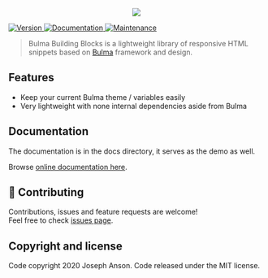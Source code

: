 <p align="center">
  <a href="https://buefy.org">
    <img src="https://raw.githubusercontent.com/JosephAnson/BulmaBuildingBlocks/master/docs/static/icon-black.png" />
  </a>
</p>
<p>
  <a href="https://github.com/JosephAnson/BulmaBuildingBlocks/blob/master/CHANGELOG.md">
    <img alt="Version" src="https://img.shields.io/badge/version-0.2.1-blue.svg?cacheSeconds=2592000" />
  </a>
  <a href="https://github.com/JosephAnson/BulmaBuildingBlocks#readme" target="_blank">
    <img alt="Documentation" src="https://img.shields.io/badge/documentation-yes-brightgreen.svg" />
  </a>
  <a href="https://github.com/JosephAnson/BulmaBuildingBlocks/graphs/commit-activity" target="_blank">
    <img alt="Maintenance" src="https://img.shields.io/badge/Maintained%3F-yes-green.svg" />
  </a>
</p>

> Bulma Building Blocks is a lightweight library of responsive HTML snippets based on [Bulma](http://bulma.io/) framework and design.

## Features

* Keep your current Bulma theme / variables easily
* Very lightweight with none internal dependencies aside from Bulma

## Documentation

The documentation is in the docs directory, it serves as the demo as well.

Browse [online documentation here](http://bulmabuildingblocks.com/).

## 🤝 Contributing

Contributions, issues and feature requests are welcome!<br />Feel free to check [issues page](https://github.com/JosephAnson/BulmaBuildingBlocks/issues).

## Copyright and license
Code copyright 2020 Joseph Anson. Code released under the MIT license.

